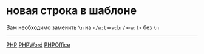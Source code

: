 # новая строка в шаблоне

Вам необходимо заменить `\n` на `</w:t><w:br/><w:t>` без `\n`

**********
[PHP](/tags/PHP.md)
[PHPWord](/tags/PHPWord.md)
[PHPOffice](/tags/PHPOffice.md)
